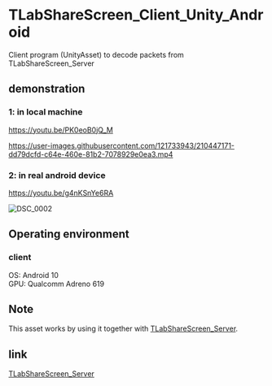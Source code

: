 # TLabShareScreen_Client_Unity_Android
Client program (UnityAsset) to decode packets from TLabShareScreen_Server

## demonstration

### 1: in local machine

https://youtu.be/PK0eoB0jQ_M

https://user-images.githubusercontent.com/121733943/210447171-dd79dcfd-c64e-460e-81b2-7078929e0ea3.mp4

### 2: in real android device

https://youtu.be/g4nKSnYe6RA

![DSC_0002](https://user-images.githubusercontent.com/121733943/211289979-46bfc2f3-c247-4015-b21d-ba5839f11a41.JPG)

## Operating environment
### client
OS: Android 10  
GPU: Qualcomm Adreno 619  

## Note
This asset works by using it together with [TLabShareScreen_Server](https://github.com/TLabAltoh/TLabShareScreen_Server).

## link  
[TLabShareScreen_Server](https://github.com/TLabAltoh/TLabShareScreen_Server)
